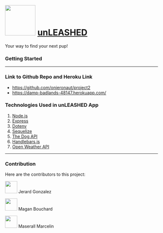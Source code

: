 # <img src="https://static.thenounproject.com/png/1896890-200.png" height="100px" width="100px"> [unLEASHED](https://damp-badlands-48147.herokuapp.com/)

Your way to find your next pup!

### Getting Started

---

### Link to Github Repo and Heroku Link

- https://github.com/onieronaut/project2
- https://damp-badlands-48147.herokuapp.com/

### Technologies Used in unLEASHED App

1. [Node.js](https://nodejs.org/en/docs/)
2. [Express](https://expressjs.com/)
3. [Dotenv](https://www.npmjs.com/package/dotenv)
4. [Sequelize](https://sequelize.org/)
5. [The Dog API](https://thedogapi.com/)
6. [Handlebars.js](https://handlebarsjs.com/)
7. [Open Weather API](https://openweathermap.org/api)

---

### Contribution

Here are the contributors to this project:

[<img src="https://avatars3.githubusercontent.com/u/49372671?s=460&v=4" height="40px" width="40px">](https://github.com/onieronaut) Jerard Gonzalez

[<img src="https://media-exp1.licdn.com/dms/image/C5603AQGgys-Ut1Qhcw/profile-displayphoto-shrink_800_800/0?e=1585180800&v=beta&t=f3UVIp5VHJO-x5BwbFSVdexqtI9JKcGn-RqjzbeGn7I" height="40px" width="40px">](https://github.com/MagenBouchard) Magan Bouchard

[<img src="https://media-exp1.licdn.com/dms/image/C4E03AQFuF0ueWRw_tw/profile-displayphoto-shrink_200_200/0?e=1585180800&v=beta&t=nSqWVySUot2gTW_FialUtZQUlYNMp8WsDo7iQedVP50" height="40px" width="40px">](https://github.com/maserallm) Maserall Marcelin
